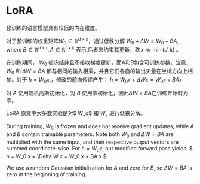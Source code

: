 # LoRA

预训练的语言模型具有较低的内在维度。

对于预训练的权重矩阵$W_0\in \mathbb{R}^{d\times k}$，通过低秩分解 $W_0+\Delta W=W_0+BA$, where $B\in \mathbb{R}^{d\times r}, A\in \mathbb{R}^{r\times k}$ 表示,后者来约束其更新，秩 $r \ll \min(d,k)$ 。

在训练期间， $W_0$ 被冻结并且不接收梯度更新，而$A$和$B$包含可训练参数。注意，$W_0$ 和 $\Delta W=BA$  都与相同的输入相乘，并且它们各自的输出矢量在坐标方向上相加。对于 $h = W_0x$,，修改的前向传递产生： 
$h = W_0 x + \Delta W x = W_0 x + BA x$

对 $A$ 使用随机高斯初始化，对 $B$ 使用零初始化，因此$\Delta W=BA$在训练开始时为零。

LoRA 原文中大多数实验是对$ W_q$ 和 $W_v$ 进行低秩分解。

During training, $W_0$ is frozen and does not receive gradient updates, while $A$ and $B$ contain trainable parameters.
Note both $W_0$ and $\Delta W=BA$ are multiplied with the same input, and their respective output vectors are summed coordinate-wise.
For $h = W_0x$, our modified forward pass yields:
$
h = W_0 x + \Delta W x = W_0 x + BA x
$

We use a random Gaussian initialization for $A$ and zero for $B$, so $\Delta W=BA$ is zero at the beginning of training.
